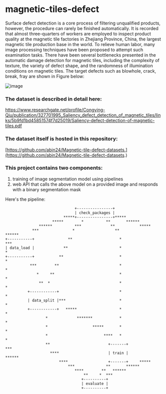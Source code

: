 # magnetic-tiles-defect

Surface defect detection is a core process of filtering unqualified products, however, the procedure can rarely be finished automatically. It is recorded that almost three-quarters of workers are employed to inspect product quality at the magnetic tile factories in Zhejiang Province, China, the largest magnetic tile production base in the world. To relieve human labor, many image processing techniques have been proposed to attempt such examination tasks. There have been several bottlenecks presented in the automatic damage detection for magnetic tiles, including the complexity of texture, the variety of defect shape, and the randomness of illumination conditions on magnetic tiles. The target defects such as blowhole, crack, break, fray are shown in Figure below:

![image](https://user-images.githubusercontent.com/64821137/236259068-8936244d-790c-4777-bc97-5d928308afb5.png)

### The dataset is described in detail here: 
https://www.researchgate.net/profile/Congying-Qiu/publication/327701995_Saliency_defect_detection_of_magnetic_tiles/links/5b9fd1bd45851574f7d25019/Saliency-defect-detection-of-magnetic-tiles.pdf

### The dataset itself is hosted in this repository:
[https://github.com/abin24/Magnetic-tile-defect-datasets.](https://github.com/abin24/Magnetic-tile-defect-datasets.)

### This project contains two components:
1. training of image segmentation model using pipelines
2. web API that calls the above model on a provided image and responds with a binary segmentation mask

Here's the pipeline:
```
                               +----------------+                         
                               | check_packages |                         
                          *****+----------------+*****                    
                     *****        *          **       ******              
               ******          ***             **           *****         
            ***               *                  **              ******   
+-----------+               **                     *                   ***
| data_load |             **                       *                     *
+-----------+           **                         *                     *
           ***        **                           *                     *
              *     **                             *                     *
               **  *                               *                     *
          +------------+                           *                     *
          | data_split |***                        *                     *
          +------------+   *****                   *                     *
                  *             *******            *                     *
                  *                    *****       *                     *
                  *                         ****   *                     *
                  **                          +-------+                ***
                    ****                      | train |          ******   
                        ****                  +-------+     *****         
                            ***              **       ******              
                               ****        **   ******                    
                                   **     *  ***                          
                                  +----------+                            
                                  | evaluate |                            
                                  +----------+
```             
